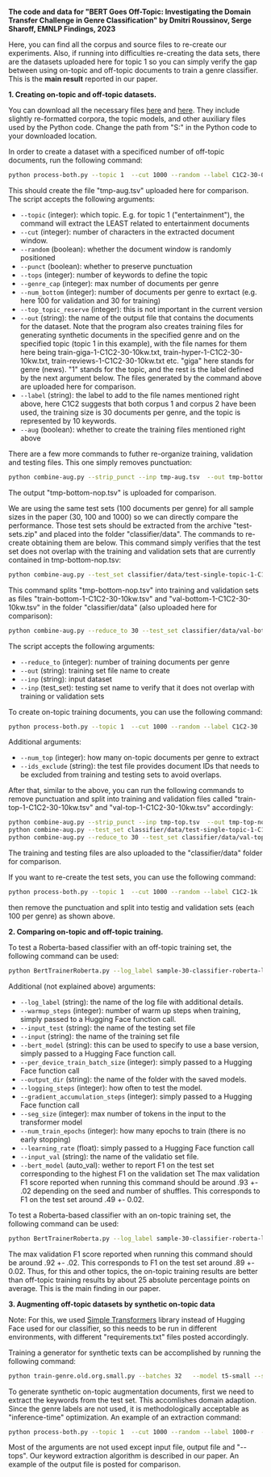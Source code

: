 **The code and data for "BERT Goes Off-Topic: Investigating the Domain Transfer Challenge in Genre Classification" by Dmitri Roussinov, Serge Sharoff,  EMNLP Findings, 2023**

Here, you can find all the corpus and source files to re-create our experiments. Also, if running into difficulties re-creating the data sets, there are the datasets uploaded here for topic 1 so you can simply verify the gap between using on-topic and off-topic documents to train a genre classifier. This is the **main result** reported in our paper.

**1. Creating on-topic and off-topic datasets.**
   
You can download all the necessary files [here](https://drive.google.com/file/d/1SsJRhy-TYtPBr_pp5JGOoWJKlO3KNRH9/view?usp=sharing) and [here](https://drive.google.com/file/d/1-EAkayPfV0upzEU09dmtmQbawN8VQ1gL/view?usp=sharing). They include slightly re-formatted corpora, the topic models, and other auxiliary files used by the Python code. Change the path from "S:" in the Python code to your downloaded location.

In order to create a dataset with a specificed number of  off-topic documents, run the following command:
```bash
python process-both.py --topic 1  --cut 1000 --random --label C1C2-30-0kw  --punct --tops 10   --genre_cap 10000000 --num_bottom 130 --top_topic_reserve 500 --out tmp-aug.tsv --aug
```
This should create the file "tmp-aug.tsv" uploaded here for comparison. The script accepts the following arguments:

- `--topic` (integer): which topic. E.g. for topic 1 ("entertainment"), the command will extract the LEAST related to entertainment documents
- `--cut` (integer): number of characters in the extracted document window.
- `--random` (boolean): whether the document window is randomly positioned
- `--punct` (boolean): whether to preserve punctuation
- `--tops` (integer): number of keywords to define the topic
- `--genre_cap` (integer): max number of documents per genre
- `--num_bottom` (integer): number of documents per genre to exrtact (e.g. here 100 for validation and 30 for training)
- `--top_topic_reserve` (integer): this is not important in the current version
- `--out` (string): the name of the output file that contains the documents for the dataset. Note that the program also creates training files for generating synthetic documents in the specified genre and on the specified topic (topic 1 in this example), with the file names for them here being train-giga-1-C1C2-30-10kw.txt, train-hyper-1-C1C2-30-10kw.txt, train-reviews-1-C1C2-30-10kw.txt etc. "giga" here stands for genre (news). "1"  stands for the topic, and the rest is the label defined by the next argument below. The files generated by the command above are uploaded here for comparison.
- `--label` (string): the label to add to the file names mentioned right above, here C1C2 suggests that both corpus 1 and corpus 2 have been used,  the training size is 30 documents per genre, and the topic is represented by 10 keywords.
- `--aug` (boolean): whether to create the training files mentioned right above

There are a few more commands to futher re-organize training, validation and testing files. This one simply removes punctuation:
```bash
python combine-aug.py --strip_punct --inp tmp-aug.tsv  --out tmp-bottom-nop.tsv
```
The output "tmp-bottom-nop.tsv" is uploaded for comparison.

We are using the same test sets (100 documents per genre) for all sample sizes in the paper (30, 100 and 1000) so we can directly compare the performance. Those test sets should be extracted from the archive "test-sets.zip" and placed into the folder "classifier/data". The commands to re-create obtaining them are below. This command simply verifies that the test set does not overlap with the training and validation sets that are currently contained in tmp-bottom-nop.tsv:
```bash
python combine-aug.py --test_set classifier/data/test-single-topic-1-C1C2-1k-100-nop.tsv --inp tmp-bottom-nop.tsv
```
This command splits "tmp-bottom-nop.tsv" into training and validation sets as files "train-bottom-1-C1C2-30-10kw.tsv" and "val-bottom-1-C1C2-30-10kw.tsv" in the folder "classifier/data" (also uploaded here for comparison):
```bash
python combine-aug.py --reduce_to 30 --test_set classifier/data/val-bottom-1-C1C2-30-10kw.tsv  --out classifier/data/train-bottom-1-C1C2-30-10kw.tsv --inp tmp-bottom-nop.tsv
```
The script accepts the following arguments:
- `--reduce_to` (integer): number of training documents per genre
- `--out` (string): training set file name to create
- `--inp` (string): input dataset
- `--inp` (test_set): testing set name to verify that it does not overlap with training or validation sets

To create on-topic training documents, you can use the following command:
```bash
python process-both.py --topic 1  --cut 1000 --random --label C1C2-30  --punct --tops 10   --genre_cap 10000000 --num_top 130 --ids_exclude classifier/data/test-single-topic-1-C1C2-1k-100-nop.tsv --out tmp-top.tsv
```
Additional arguments:
- `--num_top` (integer): how many on-topic documents per genre to extract
- `--ids_exclude` (string): the test file provides document IDs that needs to be excluded from training and testing sets to avoid overlaps.
  
After that,  similar to the above, you can run the following commands to remove punctuation and split into training and validation files called "train-top-1-C1C2-30-10kw.tsv" and "val-top-1-C1C2-30-10kw.tsv" accordingly:
```bash
python combine-aug.py --strip_punct --inp tmp-top.tsv  --out tmp-top-nop.tsv
python combine-aug.py --test_set classifier/data/test-single-topic-1-C1C2-1k-100-nop.tsv --inp tmp-top-nop.tsv
python combine-aug.py --reduce_to 30 --test_set classifier/data/val-top-1-C1C2-30-10kw.tsv  --out classifier/data/train-top-1-C1C2-30-10kw.tsv --inp tmp-top-nop.tsv
```
The training and testing files are also uploaded to the "classifier/data" folder for comparison.

If you want to re-create the test sets, you can use the following command:
```bash
python process-both.py --topic 1  --cut 1000 --random --label C1C2-1k  --punct --tops 10   --genre_cap 10000000 --num_top 300 --out tmp-top.tsv
```
then remove the punctuation and split into testig and validation sets (each 100 per genre) as shown above.

**2. Comparing on-topic and off-topic training.**

To test a Roberta-based classifier with an off-topic training set, the following command can be used:
```bash
python BertTrainerRoberta.py --log_label sample-30-classifier-roberta-large  --warmup_steps 160  --input_test data/test-single-topic-1-C1C2-1k-100-nop.tsv --input data/train-bottom-1-C1C2-30-10kw.tsv  --bert_model roberta-large --per_device_train_batch_size 1 --output_dir topic-1-C1C2-30-roberta-large   --logging_steps 96 --gradient_accumulation_steps 15 --seg_size 256  --num_train_epochs 36  --learning_rate 1e-05 --input_val data/val-bottom-1-C1C2-30-10kw.tsv --auto_val
```
Additional (not explained above) arguments:
- `--log_label` (string): the name of the log file with additional details.
- `--warmup_steps` (integer): number of warm up steps when training, simply passed to a Hugging Face function call.
- `--input_test` (string): the name of the testing set file
- `--input` (string): the name of the training set file
- `--bert_model` (string): this can be used to specify to use a base version, simply passed to a Hugging Face function call.
- `--per_device_train_batch_size` (integer): simply passed to a Hugging Face function call
- `--output_dir` (string): the name of the folder with the saved models.
- `--logging_steps` (integer): how often to test the model.
- `--gradient_accumulation_steps` (integer): simply passed to a Hugging Face function call
- `--seg_size` (integer):  max number of tokens in the input to the transformer model
- `--num_train_epochs` (integer):  how many epochs to train (there is no early stopping)
- `--learning_rate` (float):  simply passed to a Hugging Face function call
- `--input_val` (string): the name of the validatio set file.
- `--bert_model` (auto_val): wether to report F1 on the test set corresponding to the highest F1 on the validation set
The max validation F1 score reported when running this command should be around .93 +- .02 depending on the seed and number of shuffles. This corresponds to F1 on the test set around .49 +- 0.02.

To test a Roberta-based classifier with an on-topic training set, the following command can be used:
```bash
python BertTrainerRoberta.py --log_label sample-30-classifier-roberta-large-on-topic  --warmup_steps 160  --input_test data/test-single-topic-1-C1C2-1k-100-nop.tsv --input data/train-top-1-C1C2-30-10kw.tsv  --bert_model roberta-large --per_device_train_batch_size 1 --output_dir topic-1-C1C2-30-roberta-large   --logging_steps 96 --gradient_accumulation_steps 15 --seg_size 256  --num_train_epochs 36  --learning_rate 1e-05 --input_val data/val-top-1-C1C2-30-10kw.tsv --auto_val
```
The max validation F1 score reported when running this command should be around .92 +- .02. This corresponds to F1 on the test set around .89 +- 0.02. Thus, for this and other topics, the on-topic training results are better than off-topic training results
by about 25 absolute percentage points on average. This is the main finding in our paper.

**3. Augmenting off-topic datasets by synthetic on-topic data**

Note: For this, we used [Simple Transformers](https://simpletransformers.ai/) library  instead of Hugging Face used for our classifier, so this needs to be run in different environments, with different "requirements.txt" files posted accordingly.

Training a generator for synthetic texts can be accomplished by running the following command:
```bash
python train-genre.old.org.small.py --batches 32   --model t5-small --size 256  --epoch 48  --out hyper-1-C1C2-30 --inp   train-hyper-1-C1C2-30.txt 
```
To generate synthetic on-topic augmentation documents, first we need to extract the keywords from the test set. This accomlishes domain adaption. Since the genre labels are not used, it is methodologically acceptable as "inference-time" optimization. An example of an extraction command:
```bash
python process-both.py --topic 1  --cut 1000 --random --label 1000-r  --punct --tops 10 --data --by_topics --keywords_from_test --inp classifier/data/test-single-topic-1-C1C2-1k-100-nop.tsv --out  classifier/data/test-single-topic-1-C1C2-10kw-keywords.tsv --genre_cap 100000
```
Most of the arguments are not used except input file, output file and "--tops". Our keyword extraction algorithm is described in our paper. An example of the output file is posted for comparison.


